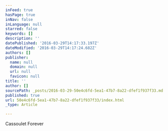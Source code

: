 ```yaml
---
inFeed: true
hasPage: true
inNav: false
inLanguage: null
starred: false
keywords: []
description: ''
datePublished: '2016-03-29T14:17:33.197Z'
dateModified: '2016-03-29T14:17:24.682Z'
authors: []
publisher:
  name: null
  domain: null
  url: null
  favicon: null
title: ''
author: []
sourcePath: _posts/2016-03-29-50e4c6fd-5ea1-47b7-8a22-dfef1f937f33.md
published: true
url: 50e4c6fd-5ea1-47b7-8a22-dfef1f937f33/index.html
_type: Article

---
```

Cassoulet Forever